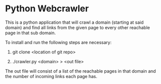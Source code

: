 Python Webcrawler
==================================

This is a python application that will crawl a domain (starting at said domain) and find all links from the given page to every other reachable page in that sub domain.


To install and run the following steps are necessary:

1) git clone \<location of git repo\>

2) ./crawler.py \<domain\> \> \<out file\>


The out file will consist of a list of the reachable pages in that domain and the number of incoming links each page has.
